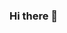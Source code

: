 ### Hi there 👋

<!--
**milenaadao/milenaadao** is a ✨ _special_ ✨ repository because its `README.md` (this file) appears on your GitHub profile.

OLA!!!!


Here are some ideas to get you started:
hhhhhhhhh iiiiii

teste2

teste
- 🔭 I’m currently working on ...
- 🌱 I’m currently learning ...
- 👯 I’m looking to collaborate on ...
- 🤔 I’m looking for help with ...
- 💬 Ask me about ...
- 📫 How to reach me: ...
- 😄 Pronouns: ...
- ⚡ Fun fact: ...
-->

